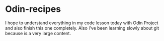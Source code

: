 # Odin-recipes 
I hope to understand everything in my code lesson today with Odin Project and also finish this one completely. Also I've been learning slowly about git because is a very large content.